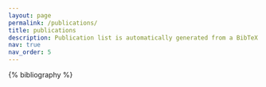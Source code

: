 ```yaml
---
layout: page
permalink: /publications/
title: publications
description: Publication list is automatically generated from a BibTeX file. 
nav: true
nav_order: 5
---
```


<!-- _pages/publications.md -->
<div class="publications">

{% bibliography %}

</div>
